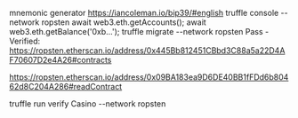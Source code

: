 mnemonic generator https://iancoleman.io/bip39/#english
truffle console --network ropsten
await web3.eth.getAccounts();
await web3.eth.getBalance('0xb...');
truffle migrate --network ropsten
Pass - Verified: https://ropsten.etherscan.io/address/0x445Bb812451CBbd3C88a5a22D4AF70607D2e4A26#contracts

https://ropsten.etherscan.io/address/0x09BA183ea9D6DE40BB1fFDd6b80462d8C204A286#readContract

truffle run verify Casino --network ropsten